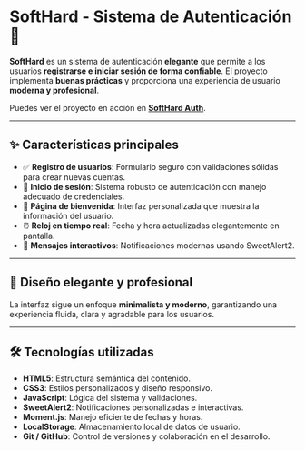 # SoftHard - Sistema de Autenticación 🔐

**SoftHard** es un sistema de autenticación **elegante** que permite a los usuarios **registrarse e iniciar sesión de forma confiable**. El proyecto implementa **buenas prácticas** y proporciona una experiencia de usuario **moderna y profesional**.

Puedes ver el proyecto en acción en **[SoftHard Auth](fkz14.github.io/SoftHard-Auth/)**.

---

## ✨ Características principales

- ✅ **Registro de usuarios**: Formulario seguro con validaciones sólidas para crear nuevas cuentas.
- 🔐 **Inicio de sesión**: Sistema robusto de autenticación con manejo adecuado de credenciales.
- 👋 **Página de bienvenida**: Interfaz personalizada que muestra la información del usuario.
- ⏰ **Reloj en tiempo real**: Fecha y hora actualizadas elegantemente en pantalla.
- 💬 **Mensajes interactivos**: Notificaciones modernas usando SweetAlert2.

---

## 🌟 Diseño elegante y profesional

La interfaz sigue un enfoque **minimalista y moderno**, garantizando una experiencia fluida, clara y agradable para los usuarios.

---

## 🛠️ Tecnologías utilizadas

- **HTML5**: Estructura semántica del contenido.
- **CSS3**: Estilos personalizados y diseño responsivo.
- **JavaScript**: Lógica del sistema y validaciones.
- **SweetAlert2**: Notificaciones personalizadas e interactivas.
- **Moment.js**: Manejo eficiente de fechas y horas.
- **LocalStorage**: Almacenamiento local de datos de usuario.
- **Git / GitHub**: Control de versiones y colaboración en el desarrollo.

